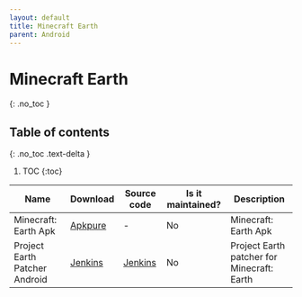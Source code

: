 ```yaml
---
layout: default
title: Minecraft Earth
parent: Android
---
```


# Minecraft Earth
{: .no_toc }

## Table of contents
{: .no_toc .text-delta }

1. TOC
{:toc}


Name | Download | Source code | Is it maintained? | Description
------ | ------ | ------ | ------| ------
Minecraft: Earth Apk|[Apkpure](https://apkpure.com/minecraft-earth/com.mojang.minecraftearth)|\-|No|Minecraft: Earth Apk
Project Earth Patcher Android|[Jenkins](https://ci.rtm516.co.uk/job/ProjectEarth/job/PatcherApp/job/master/lastSuccessfulBuild/artifact/SignApksBuilder-out/AndroidKeys/key0/dev.projectearth.patcher-1.0-unsigned.apk/dev.projectearth.patcher-1.0.apk)|[Jenkins](https://ci.rtm516.co.uk/job/ProjectEarth/job/PatcherApp/job/master/)|No|Project Earth patcher for Minecraft: Earth